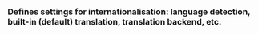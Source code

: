 ### Defines settings for internationalisation: language detection, built-in (default) translation, translation backend, etc.
